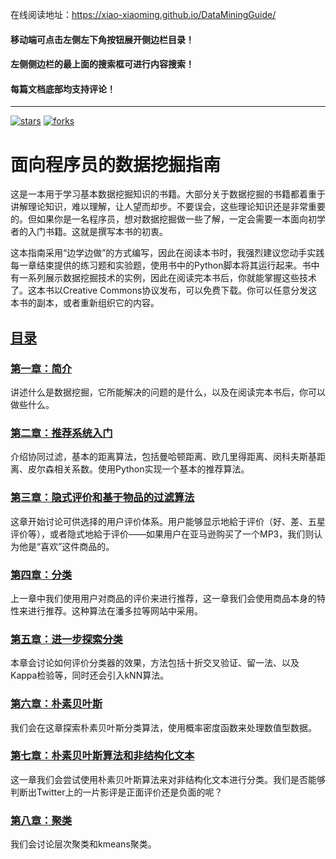 在线阅读地址：https://xiao-xiaoming.github.io/DataMiningGuide/

#### **移动端可点击左侧左下角按钮展开侧边栏目录！**

#### **左侧侧边栏的最上面的搜索框可进行内容搜索！**

#### **每篇文档底部均支持评论！**

------

[![stars](https://badgen.net/github/stars/xiao-xiaoming/DataMiningGuide?icon=github&color=4ab8a1)](https://github.com/xiao-xiaoming/DataMiningGuide) [![forks](https://badgen.net/github/forks/xiao-xiaoming/DataMiningGuide?icon=github&color=4ab8a1)](https://github.com/xiao-xiaoming/DataMiningGuide)

# 面向程序员的数据挖掘指南

这是一本用于学习基本数据挖掘知识的书籍。大部分关于数据挖掘的书籍都着重于讲解理论知识，难以理解，让人望而却步。不要误会，这些理论知识还是非常重要的。但如果你是一名程序员，想对数据挖掘做一些了解，一定会需要一本面向初学者的入门书籍。这就是撰写本书的初衷。

这本指南采用“边学边做”的方式编写，因此在阅读本书时，我强烈建议您动手实践每一章结束提供的练习题和实验题，使用书中的Python脚本将其运行起来。书中有一系列展示数据挖掘技术的实例，因此在阅读完本书后，你就能掌握这些技术了。这本书以Creative Commons协议发布，可以免费下载。你可以任意分发这本书的副本，或者重新组织它的内容。

## [目录](https://xiao-xiaoming.github.io/DataMiningGuide/#/?id=目录)

### [第一章：简介](https://xiao-xiaoming.github.io/DataMiningGuide/#/chapter-1)

讲述什么是数据挖掘，它所能解决的问题的是什么，以及在阅读完本书后，你可以做些什么。

### [第二章：推荐系统入门](https://xiao-xiaoming.github.io/DataMiningGuide/#/chapter-2)

介绍协同过滤，基本的距离算法，包括曼哈顿距离、欧几里得距离、闵科夫斯基距离、皮尔森相关系数。使用Python实现一个基本的推荐算法。

### [第三章：隐式评价和基于物品的过滤算法](https://xiao-xiaoming.github.io/DataMiningGuide/#/chapter-3)

这章开始讨论可供选择的用户评价体系。用户能够显示地給于评价（好、差、五星评价等），或者隐式地給于评价——如果用户在亚马逊购买了一个MP3，我们则认为他是“喜欢”这件商品的。

### [第四章：分类](https://xiao-xiaoming.github.io/DataMiningGuide/#/chapter-4)

上一章中我们使用用户对商品的评价来进行推荐，这一章我们会使用商品本身的特性来进行推荐。这种算法在潘多拉等网站中采用。

### [第五章：进一步探索分类](https://xiao-xiaoming.github.io/DataMiningGuide/#/chapter-5)

本章会讨论如何评价分类器的效果，方法包括十折交叉验证、留一法、以及Kappa检验等，同时还会引入kNN算法。

### [第六章：朴素贝叶斯](https://xiao-xiaoming.github.io/DataMiningGuide/#/chapter-6)

我们会在这章探索朴素贝叶斯分类算法，使用概率密度函数来处理数值型数据。

### [第七章：朴素贝叶斯算法和非结构化文本](https://xiao-xiaoming.github.io/DataMiningGuide/#/chapter-7)

这一章我们会尝试使用朴素贝叶斯算法来对非结构化文本进行分类。我们是否能够判断出Twitter上的一片影评是正面评价还是负面的呢？

### [第八章：聚类](https://xiao-xiaoming.github.io/DataMiningGuide/#/chapter-8)

我们会讨论层次聚类和kmeans聚类。